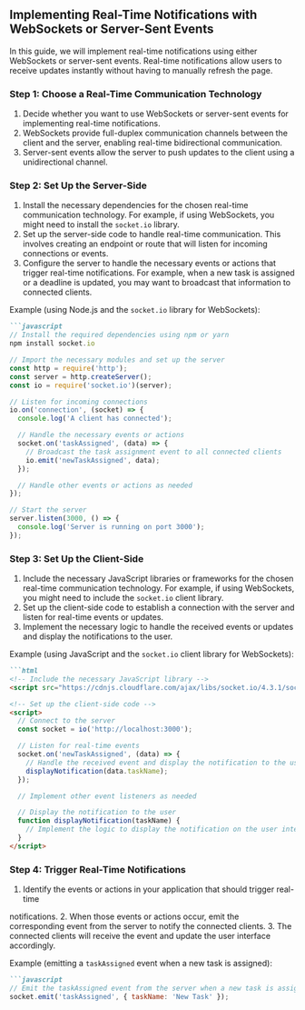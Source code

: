 

## Implementing Real-Time Notifications with WebSockets or Server-Sent Events

In this guide, we will implement real-time notifications using either WebSockets or server-sent events. Real-time notifications allow users to receive updates instantly without having to manually refresh the page.

### Step 1: Choose a Real-Time Communication Technology

1. Decide whether you want to use WebSockets or server-sent events for implementing real-time notifications.
2. WebSockets provide full-duplex communication channels between the client and the server, enabling real-time bidirectional communication.
3. Server-sent events allow the server to push updates to the client using a unidirectional channel.

### Step 2: Set Up the Server-Side

1. Install the necessary dependencies for the chosen real-time communication technology. For example, if using WebSockets, you might need to install the `socket.io` library.
2. Set up the server-side code to handle real-time communication. This involves creating an endpoint or route that will listen for incoming connections or events.
3. Configure the server to handle the necessary events or actions that trigger real-time notifications. For example, when a new task is assigned or a deadline is updated, you may want to broadcast that information to connected clients.

Example (using Node.js and the `socket.io` library for WebSockets):
```markdown
```javascript
// Install the required dependencies using npm or yarn
npm install socket.io

// Import the necessary modules and set up the server
const http = require('http');
const server = http.createServer();
const io = require('socket.io')(server);

// Listen for incoming connections
io.on('connection', (socket) => {
  console.log('A client has connected');

  // Handle the necessary events or actions
  socket.on('taskAssigned', (data) => {
    // Broadcast the task assignment event to all connected clients
    io.emit('newTaskAssigned', data);
  });

  // Handle other events or actions as needed
});

// Start the server
server.listen(3000, () => {
  console.log('Server is running on port 3000');
});
```

### Step 3: Set Up the Client-Side

1. Include the necessary JavaScript libraries or frameworks for the chosen real-time communication technology. For example, if using WebSockets, you might need to include the `socket.io` client library.
2. Set up the client-side code to establish a connection with the server and listen for real-time events or updates.
3. Implement the necessary logic to handle the received events or updates and display the notifications to the user.

Example (using JavaScript and the `socket.io` client library for WebSockets):
```markdown
```html
<!-- Include the necessary JavaScript library -->
<script src="https://cdnjs.cloudflare.com/ajax/libs/socket.io/4.3.1/socket.io.js"></script>

<!-- Set up the client-side code -->
<script>
  // Connect to the server
  const socket = io('http://localhost:3000');

  // Listen for real-time events
  socket.on('newTaskAssigned', (data) => {
    // Handle the received event and display the notification to the user
    displayNotification(data.taskName);
  });

  // Implement other event listeners as needed

  // Display the notification to the user
  function displayNotification(taskName) {
    // Implement the logic to display the notification on the user interface
  }
</script>
```

### Step 4: Trigger Real-Time Notifications

1. Identify the events or actions in your application that should trigger real-time

 notifications.
2. When those events or actions occur, emit the corresponding event from the server to notify the connected clients.
3. The connected clients will receive the event and update the user interface accordingly.

Example (emitting a `taskAssigned` event when a new task is assigned):
```markdown
```javascript
// Emit the taskAssigned event from the server when a new task is assigned
socket.emit('taskAssigned', { taskName: 'New Task' });
```

